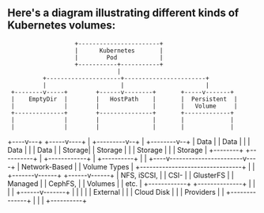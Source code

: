 ## Here's a diagram illustrating different kinds of Kubernetes volumes:

                       +-----------------------+
                       |      Kubernetes       |
                       |        Pod            |
                       +-----------+-----------+
                                   |
              +---------------------+-----------------------+
              |                     |                       |
     +--------v-----+        +------v--------+       +-----v-------+
     |    EmptyDir  |        |   HostPath    |       |  Persistent  |
     |              |        |               |       |   Volume     |
     +--------------+        +---------------+       +-------------+
     |              |        |               |       |             |
     |              |        |               |       |             |
+----v---+    +-----v----+   |     +---------v--+    |  +--------v--+
|  Data  |    |   Data   |   |     |    Data    |    |  |   Data   |
|  Storage|    |  Storage |   |     |   Storage  |    |  |  Storage |
+--------+    +----------+   |     +------------+    |  +----------+
                              |                       |
                         +----v-----------------------v----+
                         |         Network-Based          |
                         |          Volume Types         |
                         +--------------------------------+
                         |                                |
                 +-------v------+                  +------v------+
                 | NFS, iSCSI,  |                  |    CSI-     |
                 |   GlusterFS   |                  |   Managed   |
                 |   CephFS,     |                  |   Volumes   |
                 |   etc.        |                  +------------+
                 +--------------+                  |            |
                                                   |            |
                                            +------v-------+    |
                                            |              |    |
                                            |   External   |    |
                                            |  Cloud Disk  |    |
                                            |   Providers  |    |
                                            +--------------+    |
                                                      |          |
                                                      +----------+


